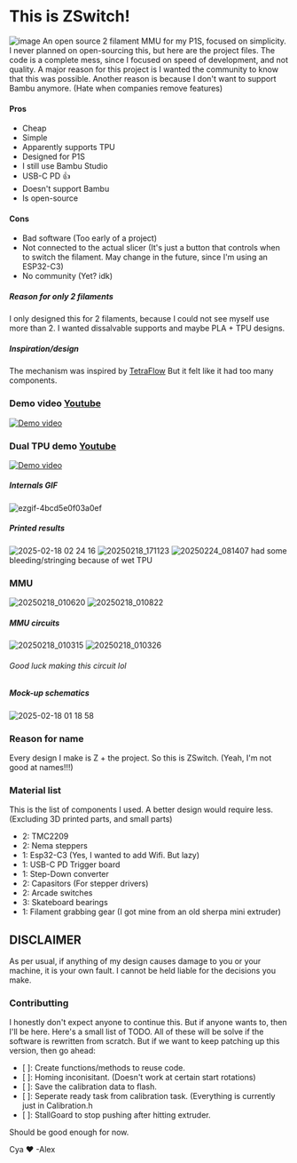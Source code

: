 # This is ZSwitch!
![image](https://github.com/user-attachments/assets/dbee23c3-8310-46dd-8ac8-5d697cf7f815)
An open source 2 filament MMU for my P1S, focused on simplicity. I never planned on open-sourcing this, but here are the project files.
The code is a complete mess, since I focused on speed of development, and not quality.
A major reason for this project is I wanted the community to know that this was possible.
Another reason is because I don't want to support Bambu anymore. (Hate when companies remove features)

#### Pros
- Cheap
- Simple
- Apparently supports TPU
- Designed for P1S
- I still use Bambu Studio
- USB-C PD 👍
- Doesn't support Bambu
- Is open-source

#### Cons
- Bad software (Too early of a project)
- Not connected to the actual slicer (It's just a button that controls when to switch the filament. May change in the future, since I'm using an ESP32-C3)
- No community (Yet? idk)

##### Reason for only 2 filaments
I only designed this for 2 filaments, because I could not see myself use more than 2.
I wanted dissalvable supports and maybe PLA + TPU designs.

##### Inspiration/design
The mechanism was inspired by [TetraFlow](https://github.com/apoorv1in/TetraFlow_MMU)
But it felt like it had too many components.

### Demo video [Youtube](https://youtu.be/LOB4sRO39Bo)
[![Demo video](http://img.youtube.com/vi/LOB4sRO39Bo/0.jpg)](https://youtu.be/LOB4sRO39Bo)
### Dual TPU demo [Youtube](https://youtu.be/BcuDLzC1Btk)
[![Demo video](http://img.youtube.com/vi/BcuDLzC1Btk/0.jpg)](https://youtu.be/BcuDLzC1Btk)
##### Internals GIF
![ezgif-4bcd5e0f03a0ef](https://github.com/user-attachments/assets/d12f7e44-84cf-4363-b937-c65ca188389a)
##### Printed results
![2025-02-18 02 24 16](https://github.com/user-attachments/assets/ec4de492-c135-4f0e-83e8-bb43668c63a2)
![20250218_171123](https://github.com/user-attachments/assets/39550d14-3765-4754-8e4f-1bf2e6e71a00)
![20250224_081407](https://github.com/user-attachments/assets/a799c66d-8ffb-44d7-8174-590495202833)
had some bleeding/stringing because of wet TPU

### MMU
![20250218_010620](https://github.com/user-attachments/assets/1d19f10f-dc9e-4824-b82c-c2926f4becf0)
![20250218_010822](https://github.com/user-attachments/assets/5cd85980-0cf1-4fd2-b591-0bb1e85c5c09)

##### MMU circuits
![20250218_010315](https://github.com/user-attachments/assets/afc427bf-3e34-4655-a244-776b1d5f0d38)
![20250218_010326](https://github.com/user-attachments/assets/9d4fd046-55ac-4572-876a-0742dc3d2c9d)
###### Good luck making this circuit lol

##### Mock-up schematics
![2025-02-18 01 18 58](https://github.com/user-attachments/assets/903994d8-51bd-4910-9cfe-e601e07107da)

### Reason for name
Every design I make is Z + the project.
So this is ZSwitch.
(Yeah, I'm not good at names!!!)

### Material list
This is the list of components I used.
A better design would require less.
(Excluding 3D printed parts, and small parts)
- 2: TMC2209
- 2: Nema steppers
- 1: Esp32-C3 (Yes, I wanted to add Wifi. But lazy)
- 1: USB-C PD Trigger board
- 1: Step-Down converter
- 2: Capasitors (For stepper drivers)
- 2: Arcade switches
- 3: Skateboard bearings
- 1: Filament grabbing gear (I got mine from an old sherpa mini extruder)

## DISCLAIMER
As per usual, if anything of my design causes damage to you or your machine, it is your own fault.
I cannot be held liable for the decisions you make.

### Contributting
I honestly don't expect anyone to continue this. But if anyone wants to, then I'll be here.
Here's a small list of TODO. All of these will be solve if the software is rewritten from scratch. But if we want to keep patching up this version, then go ahead:
- [ ]: Create functions/methods to reuse code.
- [ ]: Homing inconisitant. (Doesn't work at certain start rotations)
- [ ]: Save the calibration data to flash.
- [ ]: Seperate ready task from calibration task. (Everything is currently just in Calibration.h
- [ ]: StallGoard to stop pushing after hitting extruder.

Should be good enough for now.


Cya ♥ 
-Alex
